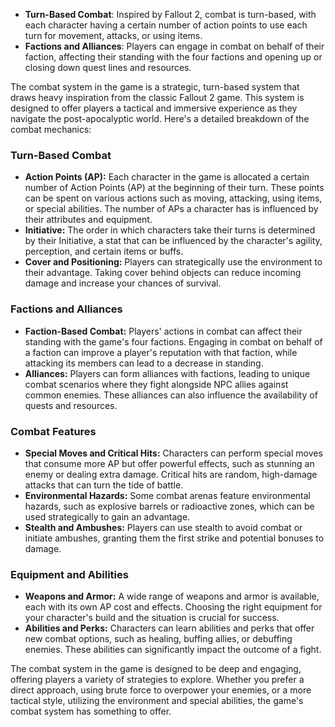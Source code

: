 - **Turn-Based Combat**: Inspired by Fallout 2, combat is turn-based, with each character having a certain number of action points to use each turn for movement, attacks, or using items.
- **Factions and Alliances**: Players can engage in combat on behalf of their faction, affecting their standing with the four factions and opening up or closing down quest lines and resources.

The combat system in the game is a strategic, turn-based system that draws heavy inspiration from the classic Fallout 2 game. This system is designed to offer players a tactical and immersive experience as they navigate the post-apocalyptic world. Here's a detailed breakdown of the combat mechanics:

### Turn-Based Combat

- **Action Points (AP):** Each character in the game is allocated a certain number of Action Points (AP) at the beginning of their turn. These points can be spent on various actions such as moving, attacking, using items, or special abilities. The number of APs a character has is influenced by their attributes and equipment.
- **Initiative:** The order in which characters take their turns is determined by their Initiative, a stat that can be influenced by the character's agility, perception, and certain items or buffs.
- **Cover and Positioning:** Players can strategically use the environment to their advantage. Taking cover behind objects can reduce incoming damage and increase your chances of survival.

### Factions and Alliances

- **Faction-Based Combat:** Players' actions in combat can affect their standing with the game's four factions. Engaging in combat on behalf of a faction can improve a player's reputation with that faction, while attacking its members can lead to a decrease in standing.
- **Alliances:** Players can form alliances with factions, leading to unique combat scenarios where they fight alongside NPC allies against common enemies. These alliances can also influence the availability of quests and resources.

### Combat Features

- **Special Moves and Critical Hits:** Characters can perform special moves that consume more AP but offer powerful effects, such as stunning an enemy or dealing extra damage. Critical hits are random, high-damage attacks that can turn the tide of battle.
- **Environmental Hazards:** Some combat arenas feature environmental hazards, such as explosive barrels or radioactive zones, which can be used strategically to gain an advantage.
- **Stealth and Ambushes:** Players can use stealth to avoid combat or initiate ambushes, granting them the first strike and potential bonuses to damage.

### Equipment and Abilities

- **Weapons and Armor:** A wide range of weapons and armor is available, each with its own AP cost and effects. Choosing the right equipment for your character's build and the situation is crucial for success.
- **Abilities and Perks:** Characters can learn abilities and perks that offer new combat options, such as healing, buffing allies, or debuffing enemies. These abilities can significantly impact the outcome of a fight.

The combat system in the game is designed to be deep and engaging, offering players a variety of strategies to explore. Whether you prefer a direct approach, using brute force to overpower your enemies, or a more tactical style, utilizing the environment and special abilities, the game's combat system has something to offer.